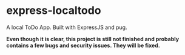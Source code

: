 # express-localtodo
A local ToDo App. Built with ExpressJS and pug.

**Even though it is clear, this project is still not finished and probably contains a few bugs and security issues. They will be fixed.**
